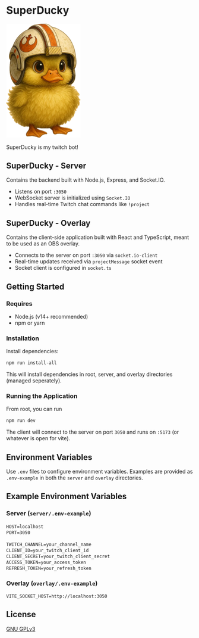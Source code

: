 # SuperDucky

<p>
  <img src="overlay/public/animations/ducky-talking.webp" alt="SuperDucky" width="200" />
</p>

SuperDucky is my twitch bot!

## SuperDucky - Server

Contains the backend built with Node.js, Express, and Socket.IO.

- Listens on port `:3050`
- WebSocket server is initialized using `Socket.IO`
- Handles real-time Twitch chat commands like `!project`

## SuperDucky - Overlay

Contains the client-side application built with React and TypeScript, meant to be used as an OBS overlay.

- Connects to the server on port `:3050` via `socket.io-client`
- Real-time updates received via `projectMessage` socket event
- Socket client is configured in `socket.ts`

## Getting Started

### Requires

- Node.js (v14+ recommended)
- npm or yarn

### Installation

Install dependencies:

```bash
npm run install-all
```

This will install dependencies in root, server, and overlay directories (managed seperately).

### Running the Application

From root, you can run

```bash
npm run dev
```

The client will connect to the server on port `3050` and runs on `:5173` (or whatever is open for vite).

## Environment Variables

Use `.env` files to configure environment variables. Examples are provided as `.env-example` in both the `server` and `overlay` directories.

## Example Environment Variables

### Server (`server/.env-example`)

```env.local
HOST=localhost
PORT=3050

TWITCH_CHANNEL=your_channel_name
CLIENT_ID=your_twitch_client_id
CLIENT_SECRET=your_twitch_client_secret
ACCESS_TOKEN=your_access_token
REFRESH_TOKEN=your_refresh_token
```

### Overlay (`overlay/.env-example`)

```env
VITE_SOCKET_HOST=http://localhost:3050
```

## License

[GNU GPLv3](LICENSE)
